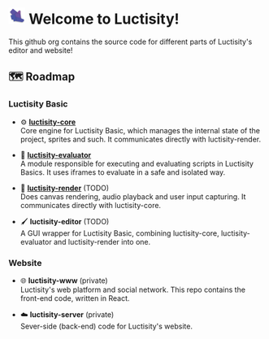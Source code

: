 # <img src="https://github.com/Luctisity/.github/raw/main/luctisity-small.png" alt="L" height="32" /> Welcome to Luctisity!
This github org contains the source code for different parts of Luctisity's editor and website!

## 🗺️ Roadmap
### Luctisity Basic
- ⚙️ **[luctisity-core](https://github.com/Luctisity/luctisity-basic-core) <br/>**
Core engine for Luctisity Basic, which manages the internal state of the project, sprites and such. It communicates directly with luctisity-render.

- 📜 **[luctisity-evaluator](https://github.com/Luctisity/luctisity-evaluator) <br/>**
A module responsible for executing and evaluating scripts in Luctisity Basics. It uses iframes to evaluate in a safe and isolated way.

- 🎥 **[luctisity-render](https://github.com/Luctisity/luctisity-basic-render)** (TODO) <br/>
Does canvas rendering, audio playback and user input capturing. It communicates directly with luctisity-core.

- 🖌️ **luctisity-editor** (TODO) <br/>
A GUI wrapper for Luctisity Basic, combining luctisity-core, luctisity-evaluator and luctisity-render into one.

### Website
- 🌐 **luctisity-www** (private) <br/>
Luctisity's web platform and social network. This repo contains the front-end code, written in React.

- ☁️ **luctisity-server** (private) <br/>
Sever-side (back-end) code for Luctisity's website.
